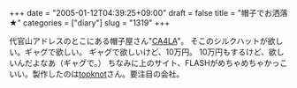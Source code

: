 +++
date = "2005-01-12T04:39:25+09:00"
draft = false
title = "帽子でお洒落★"
categories = ["diary"]
slug = "1319"
+++

代官山アドレスのとこにある帽子屋さん"<a href="http://www.weavetoshi.co.jp/" target="_blank">CA4LA</a>"。
そこのシルクハットが欲しい。ギャグで欲しい。
ギャグで欲しいけど、10万円。
10万円もするけど、欲しいんだよなあ（ギャグで。）
ちなみに上のサイト、FLASHがめちゃめちゃかっこいい。製作したのは<a href="http://www.topknot.net/" target="_blank">topknot</a>さん。要注目の会社。
